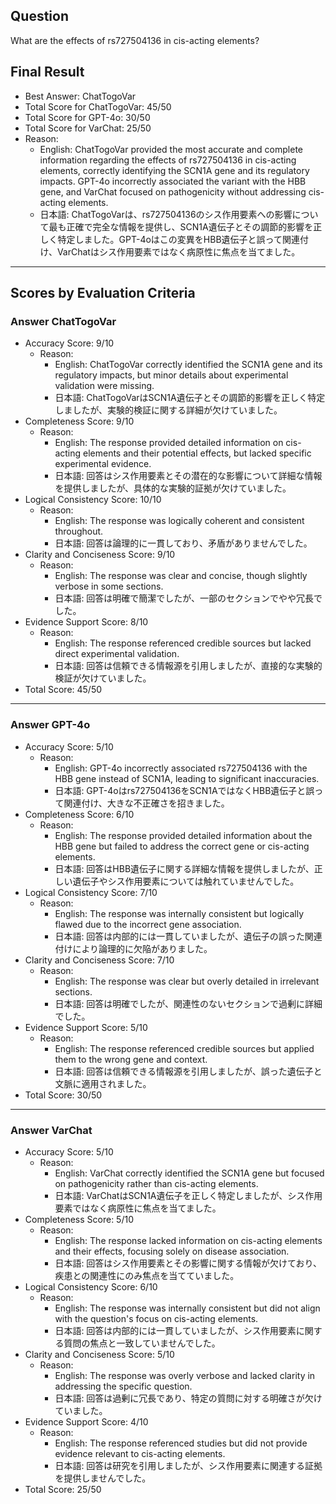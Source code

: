 ## Question

What are the effects of rs727504136 in cis-acting elements?

## Final Result

- Best Answer: ChatTogoVar
- Total Score for ChatTogoVar: 45/50
- Total Score for GPT-4o: 30/50
- Total Score for VarChat: 25/50
- Reason:
  - English: ChatTogoVar provided the most accurate and complete information regarding the effects of rs727504136 in cis-acting elements, correctly identifying the SCN1A gene and its regulatory impacts. GPT-4o incorrectly associated the variant with the HBB gene, and VarChat focused on pathogenicity without addressing cis-acting elements.
  - 日本語: ChatTogoVarは、rs727504136のシス作用要素への影響について最も正確で完全な情報を提供し、SCN1A遺伝子とその調節的影響を正しく特定しました。GPT-4oはこの変異をHBB遺伝子と誤って関連付け、VarChatはシス作用要素ではなく病原性に焦点を当てました。

---

## Scores by Evaluation Criteria

### Answer ChatTogoVar
- Accuracy Score: 9/10
  - Reason: 
    - English: ChatTogoVar correctly identified the SCN1A gene and its regulatory impacts, but minor details about experimental validation were missing.
    - 日本語: ChatTogoVarはSCN1A遺伝子とその調節的影響を正しく特定しましたが、実験的検証に関する詳細が欠けていました。
- Completeness Score: 9/10
  - Reason: 
    - English: The response provided detailed information on cis-acting elements and their potential effects, but lacked specific experimental evidence.
    - 日本語: 回答はシス作用要素とその潜在的な影響について詳細な情報を提供しましたが、具体的な実験的証拠が欠けていました。
- Logical Consistency Score: 10/10
  - Reason: 
    - English: The response was logically coherent and consistent throughout.
    - 日本語: 回答は論理的に一貫しており、矛盾がありませんでした。
- Clarity and Conciseness Score: 9/10
  - Reason: 
    - English: The response was clear and concise, though slightly verbose in some sections.
    - 日本語: 回答は明確で簡潔でしたが、一部のセクションでやや冗長でした。
- Evidence Support Score: 8/10
  - Reason: 
    - English: The response referenced credible sources but lacked direct experimental validation.
    - 日本語: 回答は信頼できる情報源を引用しましたが、直接的な実験的検証が欠けていました。
- Total Score: 45/50

---

### Answer GPT-4o
- Accuracy Score: 5/10
  - Reason: 
    - English: GPT-4o incorrectly associated rs727504136 with the HBB gene instead of SCN1A, leading to significant inaccuracies.
    - 日本語: GPT-4oはrs727504136をSCN1AではなくHBB遺伝子と誤って関連付け、大きな不正確さを招きました。
- Completeness Score: 6/10
  - Reason: 
    - English: The response provided detailed information about the HBB gene but failed to address the correct gene or cis-acting elements.
    - 日本語: 回答はHBB遺伝子に関する詳細な情報を提供しましたが、正しい遺伝子やシス作用要素については触れていませんでした。
- Logical Consistency Score: 7/10
  - Reason: 
    - English: The response was internally consistent but logically flawed due to the incorrect gene association.
    - 日本語: 回答は内部的には一貫していましたが、遺伝子の誤った関連付けにより論理的に欠陥がありました。
- Clarity and Conciseness Score: 7/10
  - Reason: 
    - English: The response was clear but overly detailed in irrelevant sections.
    - 日本語: 回答は明確でしたが、関連性のないセクションで過剰に詳細でした。
- Evidence Support Score: 5/10
  - Reason: 
    - English: The response referenced credible sources but applied them to the wrong gene and context.
    - 日本語: 回答は信頼できる情報源を引用しましたが、誤った遺伝子と文脈に適用されました。
- Total Score: 30/50

---

### Answer VarChat
- Accuracy Score: 5/10
  - Reason: 
    - English: VarChat correctly identified the SCN1A gene but focused on pathogenicity rather than cis-acting elements.
    - 日本語: VarChatはSCN1A遺伝子を正しく特定しましたが、シス作用要素ではなく病原性に焦点を当てました。
- Completeness Score: 5/10
  - Reason: 
    - English: The response lacked information on cis-acting elements and their effects, focusing solely on disease association.
    - 日本語: 回答はシス作用要素とその影響に関する情報が欠けており、疾患との関連性にのみ焦点を当てていました。
- Logical Consistency Score: 6/10
  - Reason: 
    - English: The response was internally consistent but did not align with the question's focus on cis-acting elements.
    - 日本語: 回答は内部的には一貫していましたが、シス作用要素に関する質問の焦点と一致していませんでした。
- Clarity and Conciseness Score: 5/10
  - Reason: 
    - English: The response was overly verbose and lacked clarity in addressing the specific question.
    - 日本語: 回答は過剰に冗長であり、特定の質問に対する明確さが欠けていました。
- Evidence Support Score: 4/10
  - Reason: 
    - English: The response referenced studies but did not provide evidence relevant to cis-acting elements.
    - 日本語: 回答は研究を引用しましたが、シス作用要素に関連する証拠を提供しませんでした。
- Total Score: 25/50